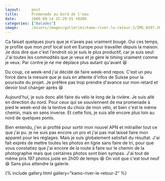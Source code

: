 ```yaml
---
layout:     post
title:      Promenade au bord de l'eau
date:       2008-09-14 15:29:55 +0200
categories: ["Balades"]
image:      /assets/images/galleries/kamo-river-le-retour-2/IMG_0207.JPG
---
```


Ca faisait quelques jours que je n'avais pas vraiment bougé. Oui ces temps, je profite que mon prof local soit en
Europe pour travailler depuis la maison. Je dois dire que c'est l'endroit où je suis le plus productif, car je suis
seul: J'ai toutes les commodités que je veux et je gère le timing vraiment comme je veux. Par contre je ne me
déplace plus autant qu'avant :laughing:

<!--more-->

Du coup, ce week-end j'ai décidé de faire week-end repos. C'est un peu forcé dans la mesure que je suis en attente
d'infos de Suisse pour la poursuite du projet. Je préfère pas trop prendre d'avance sur mon retard et devoir tout
changer après :laughing:

Aujourd'hui, je suis donc allé faire du vélo le long de la rivière. Je suis allé en direction du nord. Pour ceux
qui se souviennent de ma promenade à pied le week-end de la tentive du choix de mon vélo, et bien c'est le même
chemin, mais en sens inverse. Et cette fois, je suis allé encore plus loin au nord de quelques ponts.

Bien entendu, j'en ai profité pour sortir mon nouvel APN et mitrailler tout ce que j'ai pu. je ne suis pas encore
un pro et j'ai pas mal laissé faire mon appareil pour les réglages. Mais je suis globalement satisfait du résultat.
J'ai fait exprès de mettre toutes les photos en ligne sans faire de tri, pour que vous constatiez que j'ai encore
de la route à faire sur le chemin de la photographie mais que certaines photos sont bien sympas. J'ai tout de même
pris 197 photos juste en 2h00 de temps :laughing: On voit que c'est tout neuf :laughing: Sans plus attendre la
galerie.

{% include gallery.html gallery="kamo-river-le-retour-2" %}

